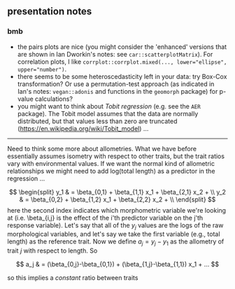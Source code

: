 ## presentation notes

### bmb

- the pairs plots are nice (you might consider the 'enhanced' versions that are shown in Ian Dworkin's notes: see `car::scatterplotMatrix`). For correlation plots, I like `corrplot::corrplot.mixed(..., lower="ellipse", upper="number")`.
- there seems to be some heteroscedasticity left in your data: try Box-Cox transformation?  Or use a permutation-test approach (as indicated in Ian's notes: `vegan::adonis` and functions in the `geomorph` package) for p-value calculations?
- you might want to think about *Tobit regression* (e.g. see the `AER` package). The Tobit model assumes that the data are normally distributed, but that values less than zero are truncated (https://en.wikipedia.org/wiki/Tobit_model) ...

---

Need to think some more about allometries.  What we have before essentially assumes isometry with respect to other traits, but the trait ratios vary with environmental values.  If we want the normal kind of allometric relationships we might need to add log(total length) as a predictor in the regression ...

$$
\begin{split}
y_1 & = \beta_{0,1} + \beta_{1,1} x_1 + \beta_{2,1} x_2 + \\
y_2 & = \beta_{0,2} + \beta_{1,2} x_1 + \beta_{2,2} x_2 + \\
\end{split}
$$
here the second index indicates which morphometric variable we're looking at (i.e. \beta_{i,j} is the effect of the i'th predictor variable on the j'th response variable). Let's say that all of the $y_j$ values are the logs of the raw morphological variables, and let's say we take the first variable (e.g., total length) as the reference trait. Now we define $a_j = y_j-y_1$ as the allometry of trait $j$ with respect to length.  So

$$
a_j & = (\beta_{0,j}-\beta_{0,1}) + (\beta_{1,j}-\beta_{1,1}) x_1 + ...
$$

so this implies a *constant* ratio between traits
